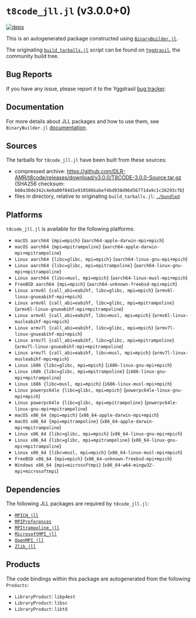 # `t8code_jll.jl` (v3.0.0+0)

[![deps](https://juliahub.com/docs/t8code_jll/deps.svg)](https://juliahub.com/ui/Packages/General/t8code_jll/)

This is an autogenerated package constructed using [`BinaryBuilder.jl`](https://github.com/JuliaPackaging/BinaryBuilder.jl).

The originating [`build_tarballs.jl`](https://github.com/JuliaPackaging/Yggdrasil/blob/38ea71df5a8fc13b5db289a641b50601a36b0fc6/T/t8code/build_tarballs.jl) script can be found on [`Yggdrasil`](https://github.com/JuliaPackaging/Yggdrasil/), the community build tree.

## Bug Reports

If you have any issue, please report it to the Yggdrasil [bug tracker](https://github.com/JuliaPackaging/Yggdrasil/issues).

## Documentation

For more details about JLL packages and how to use them, see `BinaryBuilder.jl` [documentation](https://docs.binarybuilder.org/stable/jll/).

## Sources

The tarballs for `t8code_jll.jl` have been built from these sources:

* compressed archive: https://github.com/DLR-AMR/t8code/releases/download/v3.0.0/T8CODE-3.0.0-Source.tar.gz (SHA256 checksum: `b60a30de342c4e0a00f84d1e910506babef4bd938d96d567714a9c1c26293cfb`)
* files in directory, relative to originating `build_tarballs.jl`: [`./bundled`](https://github.com/JuliaPackaging/Yggdrasil/tree/38ea71df5a8fc13b5db289a641b50601a36b0fc6/T/t8code/bundled)

## Platforms

`t8code_jll.jl` is available for the following platforms:

* `macOS aarch64 {mpi=mpich}` (`aarch64-apple-darwin-mpi+mpich`)
* `macOS aarch64 {mpi=mpitrampoline}` (`aarch64-apple-darwin-mpi+mpitrampoline`)
* `Linux aarch64 {libc=glibc, mpi=mpich}` (`aarch64-linux-gnu-mpi+mpich`)
* `Linux aarch64 {libc=glibc, mpi=mpitrampoline}` (`aarch64-linux-gnu-mpi+mpitrampoline`)
* `Linux aarch64 {libc=musl, mpi=mpich}` (`aarch64-linux-musl-mpi+mpich`)
* `FreeBSD aarch64 {mpi=mpich}` (`aarch64-unknown-freebsd-mpi+mpich`)
* `Linux armv6l {call_abi=eabihf, libc=glibc, mpi=mpich}` (`armv6l-linux-gnueabihf-mpi+mpich`)
* `Linux armv6l {call_abi=eabihf, libc=glibc, mpi=mpitrampoline}` (`armv6l-linux-gnueabihf-mpi+mpitrampoline`)
* `Linux armv6l {call_abi=eabihf, libc=musl, mpi=mpich}` (`armv6l-linux-musleabihf-mpi+mpich`)
* `Linux armv7l {call_abi=eabihf, libc=glibc, mpi=mpich}` (`armv7l-linux-gnueabihf-mpi+mpich`)
* `Linux armv7l {call_abi=eabihf, libc=glibc, mpi=mpitrampoline}` (`armv7l-linux-gnueabihf-mpi+mpitrampoline`)
* `Linux armv7l {call_abi=eabihf, libc=musl, mpi=mpich}` (`armv7l-linux-musleabihf-mpi+mpich`)
* `Linux i686 {libc=glibc, mpi=mpich}` (`i686-linux-gnu-mpi+mpich`)
* `Linux i686 {libc=glibc, mpi=mpitrampoline}` (`i686-linux-gnu-mpi+mpitrampoline`)
* `Linux i686 {libc=musl, mpi=mpich}` (`i686-linux-musl-mpi+mpich`)
* `Linux powerpc64le {libc=glibc, mpi=mpich}` (`powerpc64le-linux-gnu-mpi+mpich`)
* `Linux powerpc64le {libc=glibc, mpi=mpitrampoline}` (`powerpc64le-linux-gnu-mpi+mpitrampoline`)
* `macOS x86_64 {mpi=mpich}` (`x86_64-apple-darwin-mpi+mpich`)
* `macOS x86_64 {mpi=mpitrampoline}` (`x86_64-apple-darwin-mpi+mpitrampoline`)
* `Linux x86_64 {libc=glibc, mpi=mpich}` (`x86_64-linux-gnu-mpi+mpich`)
* `Linux x86_64 {libc=glibc, mpi=mpitrampoline}` (`x86_64-linux-gnu-mpi+mpitrampoline`)
* `Linux x86_64 {libc=musl, mpi=mpich}` (`x86_64-linux-musl-mpi+mpich`)
* `FreeBSD x86_64 {mpi=mpich}` (`x86_64-unknown-freebsd-mpi+mpich`)
* `Windows x86_64 {mpi=microsoftmpi}` (`x86_64-w64-mingw32-mpi+microsoftmpi`)

## Dependencies

The following JLL packages are required by `t8code_jll.jl`:

* [`MPICH_jll`](https://github.com/JuliaBinaryWrappers/MPICH_jll.jl)
* [`MPIPreferences`](https://github.com/JuliaBinaryWrappers/MPIPreferences.jl)
* [`MPItrampoline_jll`](https://github.com/JuliaBinaryWrappers/MPItrampoline_jll.jl)
* [`MicrosoftMPI_jll`](https://github.com/JuliaBinaryWrappers/MicrosoftMPI_jll.jl)
* [`OpenMPI_jll`](https://github.com/JuliaBinaryWrappers/OpenMPI_jll.jl)
* [`Zlib_jll`](https://github.com/JuliaBinaryWrappers/Zlib_jll.jl)

## Products

The code bindings within this package are autogenerated from the following `Products`:

* `LibraryProduct`: `libp4est`
* `LibraryProduct`: `libsc`
* `LibraryProduct`: `libt8`
